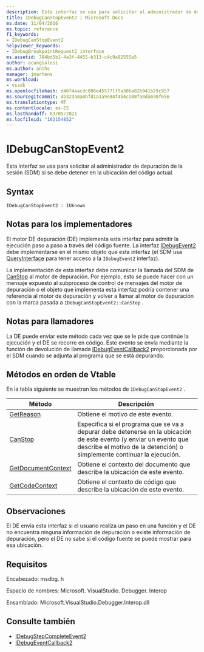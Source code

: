 ```yaml
---
description: Esta interfaz se usa para solicitar al administrador de depuración de la sesión (SDM) si se debe detener en la ubicación del código actual.
title: IDebugCanStopEvent2 | Microsoft Docs
ms.date: 11/04/2016
ms.topic: reference
f1_keywords:
- IDebugCanStopEvent2
helpviewer_keywords:
- IDebugBreakpointRequest2 interface
ms.assetid: 784bd5b1-4a3f-4455-b313-c4c9a82555a5
author: acangialosi
ms.author: anthc
manager: jmartens
ms.workload:
- vssdk
ms.openlocfilehash: d46f4aacdc886e455771f5a30ba82b941b29c957
ms.sourcegitcommit: 4b323a8a8bfd1a1a9e84f4b4ca88fa8da690f656
ms.translationtype: MT
ms.contentlocale: es-ES
ms.lasthandoff: 03/05/2021
ms.locfileid: "102154852"
---
```

# <a name="idebugcanstopevent2"></a>IDebugCanStopEvent2
Esta interfaz se usa para solicitar al administrador de depuración de la sesión (SDM) si se debe detener en la ubicación del código actual.

## <a name="syntax"></a>Syntax

```
IDebugCanStopEvent2 : IUknown
```

## <a name="notes-for-implementers"></a>Notas para los implementadores
 El motor DE depuración (DE) implementa esta interfaz para admitir la ejecución paso a paso a través del código fuente. La interfaz [IDebugEvent2](../../../extensibility/debugger/reference/idebugevent2.md) debe implementarse en el mismo objeto que esta interfaz (el SDM usa [QueryInterface](/cpp/atl/queryinterface) para tener acceso a la `IDebugEvent2` interfaz).

 La implementación de esta interfaz debe comunicar la llamada del SDM de [CanStop](../../../extensibility/debugger/reference/idebugcanstopevent2-canstop.md) al motor de depuración. Por ejemplo, esto se puede hacer con un mensaje expuesto al subproceso de control de mensajes del motor de depuración o el objeto que implementa esta interfaz podría contener una referencia al motor de depuración y volver a llamar al motor de depuración con la marca pasada a `IDebugCanStopEvent2::CanStop` .

## <a name="notes-for-callers"></a>Notas para llamadores
 La DE puede enviar este método cada vez que se le pide que continúe la ejecución y el DE se recorre en código. Este evento se envía mediante la función de devolución de llamada [IDebugEventCallback2](../../../extensibility/debugger/reference/idebugeventcallback2.md) proporcionada por el SDM cuando se adjunta al programa que se está depurando.

## <a name="methods-in-vtable-order"></a>Métodos en orden de Vtable
 En la tabla siguiente se muestran los métodos de `IDebugCanStopEvent2` .

|Método|Descripción|
|------------|-----------------|
|[GetReason](../../../extensibility/debugger/reference/idebugcanstopevent2-getreason.md)|Obtiene el motivo de este evento.|
|[CanStop](../../../extensibility/debugger/reference/idebugcanstopevent2-canstop.md)|Especifica si el programa que se va a depurar debe detenerse en la ubicación de este evento (y enviar un evento que describe el motivo de la detención) o simplemente continuar la ejecución.|
|[GetDocumentContext](../../../extensibility/debugger/reference/idebugcanstopevent2-getdocumentcontext.md)|Obtiene el contexto del documento que describe la ubicación de este evento.|
|[GetCodeContext](../../../extensibility/debugger/reference/idebugcanstopevent2-getcodecontext.md)|Obtiene el contexto de código que describe la ubicación de este evento.|

## <a name="remarks"></a>Observaciones
 El DE envía esta interfaz si el usuario realiza un paso en una función y el DE no encuentra ninguna información de depuración o existe información de depuración, pero el DE no sabe si el código fuente se puede mostrar para esa ubicación.

## <a name="requirements"></a>Requisitos
 Encabezado: msdbg. h

 Espacio de nombres: Microsoft. VisualStudio. Debugger. Interop

 Ensamblado: Microsoft.VisualStudio.Debugger.Interop.dll

## <a name="see-also"></a>Consulte también
- [IDebugStepCompleteEvent2](../../../extensibility/debugger/reference/idebugstepcompleteevent2.md)
- [IDebugEventCallback2](../../../extensibility/debugger/reference/idebugeventcallback2.md)
